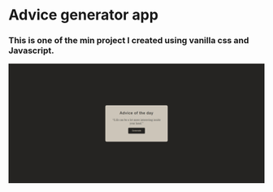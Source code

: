 # Advice generator app

### This is one of the min project I created using vanilla css and Javascript.

![](./images/screenshot.png)

